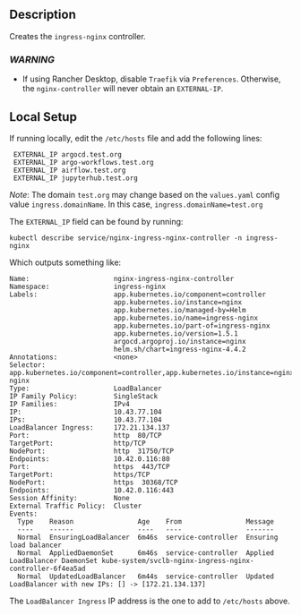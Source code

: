 ## Description
Creates the `ingress-nginx` controller.

### ***WARNING*** 
* If using Rancher Desktop, disable `Traefik` via `Preferences`. Otherwise, the `nginx-controller` will never obtain an `EXTERNAL-IP`.


## Local Setup
If running locally, edit the `/etc/hosts` file and add the following lines:

```
 EXTERNAL_IP argocd.test.org
 EXTERNAL_IP argo-workflows.test.org
 EXTERNAL_IP airflow.test.org
 EXTERNAL_IP jupyterhub.test.org
```
*Note*: The domain `test.org` may change based on the `values.yaml` config value `ingress.domainName`. In this case, `ingress.domainName=test.org`

The `EXTERNAL_IP` field can be found by running:

```
kubectl describe service/nginx-ingress-nginx-controller -n ingress-nginx
```

Which outputs something like:

```
Name:                     nginx-ingress-nginx-controller
Namespace:                ingress-nginx
Labels:                   app.kubernetes.io/component=controller
                          app.kubernetes.io/instance=nginx
                          app.kubernetes.io/managed-by=Helm
                          app.kubernetes.io/name=ingress-nginx
                          app.kubernetes.io/part-of=ingress-nginx
                          app.kubernetes.io/version=1.5.1
                          argocd.argoproj.io/instance=nginx
                          helm.sh/chart=ingress-nginx-4.4.2
Annotations:              <none>
Selector:                 app.kubernetes.io/component=controller,app.kubernetes.io/instance=nginx,app.kubernetes.io/name=ingress-nginx
Type:                     LoadBalancer
IP Family Policy:         SingleStack
IP Families:              IPv4
IP:                       10.43.77.104
IPs:                      10.43.77.104
LoadBalancer Ingress:     172.21.134.137
Port:                     http  80/TCP
TargetPort:               http/TCP
NodePort:                 http  31750/TCP
Endpoints:                10.42.0.116:80
Port:                     https  443/TCP
TargetPort:               https/TCP
NodePort:                 https  30368/TCP
Endpoints:                10.42.0.116:443
Session Affinity:         None
External Traffic Policy:  Cluster
Events:
  Type    Reason                Age    From                Message
  ----    ------                ----   ----                -------
  Normal  EnsuringLoadBalancer  6m46s  service-controller  Ensuring load balancer
  Normal  AppliedDaemonSet      6m46s  service-controller  Applied LoadBalancer DaemonSet kube-system/svclb-nginx-ingress-nginx-controller-6f4ea5ad
  Normal  UpdatedLoadBalancer   6m44s  service-controller  Updated LoadBalancer with new IPs: [] -> [172.21.134.137]
```

The `LoadBalancer Ingress` IP address is the one to add to `/etc/hosts` above.